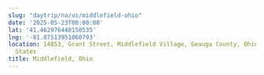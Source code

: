 ```yaml
---
slug: "daytrip/na/us/middlefield-ohio"
date: '2025-05-23T00:00:00'
lat: '41.462976448150535'
lng: '-81.07513951060793'
location: 14853, Grant Street, Middlefield Village, Geauga County, Ohio, 44062, United
  States
title: Middlefield, Ohio
---
```



